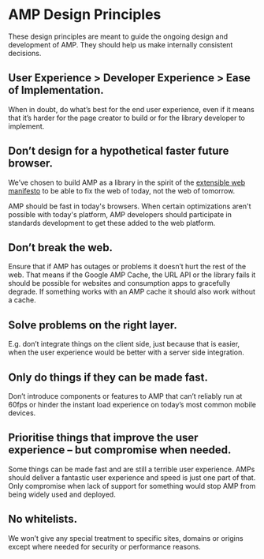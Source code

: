 # AMP Design Principles

These design principles are meant to guide the ongoing design and development of AMP. They should help us make internally consistent decisions.


## User Experience > Developer Experience > Ease of Implementation.

When in doubt, do what’s best for the end user experience, even if it means that it’s harder for the page creator to build or for the library developer to implement.


## Don’t design for a hypothetical faster future browser.

We’ve chosen to build AMP as a library in the spirit of the [extensible web manifesto](https://github.com/extensibleweb/manifesto/blob/master/README.md) to be able to fix the web of today, not the web of tomorrow.

AMP should be fast in today's browsers. When certain optimizations aren't possible with today's platform, AMP developers should participate in standards development to get these added to the web platform.


## Don’t break the web.

Ensure that if AMP has outages or problems it doesn’t hurt the rest of the web. That means if the Google AMP Cache, the URL API or the library fails it should be possible for websites and consumption apps to gracefully degrade. If something works with an AMP cache it should also work without a cache.


## Solve problems on the right layer.

E.g. don’t integrate things on the client side, just because that is easier, when the user experience would be better with a server side integration.


## Only do things if they can be made fast.

Don’t introduce components or features to AMP that can’t reliably run at 60fps or hinder the instant load experience on today’s most common mobile devices.


## Prioritise things that improve the user experience – but compromise when needed.

Some things can be made fast and are still a terrible user experience. AMPs should deliver a fantastic user experience and speed is just one part of that. Only compromise when lack of support for something would stop AMP from being widely used and deployed.


## No whitelists.

We won’t give any special treatment to specific sites, domains or origins except where needed for security or performance reasons.
